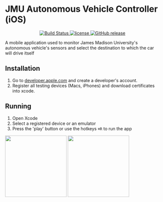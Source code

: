# JMU Autonomous Vehicle Controller (iOS)
<p align="center">
	<a href="https://github.com/jmuautonomous/JMU-Autonomous-Vehicle-Controller" rel="nofollow">
		<img src="https://img.shields.io/badge/build-passing-brightgreen.svg" alt="Build Status">
	</a>
	<a href="https://github.com/jmuautonomous/JMU-Autonomous-Vehicle-Controller/blob/master/LICENSE">
		<img src="https://img.shields.io/github/license/jmuautonomous/JMU-Autonomous-Vehicle-Controller.svg" alt="license">
	</a>
	<a href="https://github.com/jmuautonomous/JMU-Autonomous-Vehicle-Controller/releases">
		<img src="https://img.shields.io/badge/release-0.0.1-blue.svg" alt="GitHub release">
	</a>
</p>
A mobile application used to monitor James Madison University's autonomous vehicle's sensors and select the destination to which the car will drive itself

## Installation
1) Go to [developer.apple.com](https://developer.apple.com/) and create a developer's account.
2) Register all testing devices (Macs, iPhones) and download certificates into xcode.

## Running
1) Open Xcode
2) Select a registered device or an emulator
3) Press the 'play' button or use the hotkeys ```⌘R``` to run the app
<img src="https://raw.githubusercontent.com/jmuautonomous/JMU-Autonomous-Vehicle-Controller-iOS/master/iOS01.png" width="200px">
<img src="https://raw.githubusercontent.com/jmuautonomous/JMU-Autonomous-Vehicle-Controller-iOS/master/iOS02.png" width="200px">
